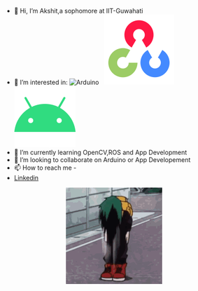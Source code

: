 - 👋 Hi, I’m Akshit,a sophomore at IIT-Guwahati
- 👀 I’m interested in:
  ![Arduino](https://github.com/vinceliuice/Fluent-icon-theme/blob/6064a3a2085ed588c1b3171c0ec551107ada9fb2/src/scalable/apps/arduino.svg "Arduino")
  &nbsp; ![OpenCV](src/icons8-opencv-80.svg "OpenCV")
  ![Android App Development](src/icons8-android-os-70.svg "Android App Development")
- 🌱 I’m currently learning OpenCV,ROS and App Development
- 💞️ I’m looking to collaborate on Arduino or App Developement
- 📫 How to reach me - 
- [Linkedin](https://www.linkedin.com/in/akshit-shishodia-631aab23a/)
<!---- [Instagram](https://www.instagram.com/_akshit_613)
--->

<p align="center">
  <img src="src/deku-bnha.gif" />
</p>

<!---
Akshit0601/Akshit0601 is a ✨ special ✨ repository because its `README.md` (this file) appears on your GitHub profile.
You can click the Preview link to take a look at your changes.ROS,OpenCV,Arduino,App Development
--->
